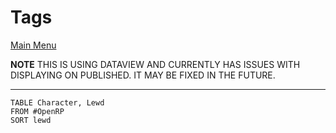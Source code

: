 # Tags
[Main Menu](Main%20Menu.md)

**NOTE**
THIS IS USING DATAVIEW AND CURRENTLY HAS ISSUES WITH DISPLAYING ON PUBLISHED. IT MAY BE FIXED IN THE FUTURE.

----
```dataview
TABLE Character, Lewd
FROM #OpenRP
SORT lewd

```
